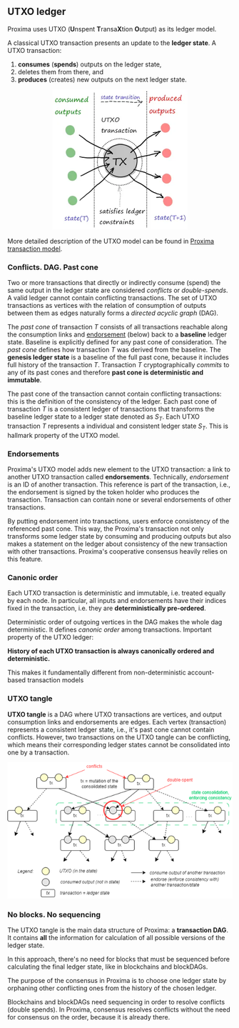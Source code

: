 UTXO ledger
---
Proxima uses UTXO (**U**nspent **T**ransa**X**tion **O**utput) as its ledger model. 

A classical UTXO transaction presents an update to the **ledger state**. A UTXO transaction:
1. **consumes** (**spends**) outputs on the ledger state,
2. deletes them from there, and
3. **produces** (creates)  new outputs on the next ledger state.

<p style="text-align:center;"><img src="../static/img/utxo.png">
</p>

More detailed description of the UTXO model can be found in [Proxima transaction model](https://lunfardo314.github.io/#/txdocs/intro). 

### Conflicts. DAG. Past cone

Two or more transactions that directly or indirectly consume (spend) the same output in the ledger state are considered *conflicts* or *double-spends*. A valid ledger cannot contain conflicting transactions. The set of UTXO transactions as vertices with the relation of consumption of outputs between them as edges naturally forms a *directed acyclic graph* (DAG).

The *past cone* of transaction $T$ consists of all transactions reachable along the consumption links and [endorsement](#endorsements) (below) back to a **baseline** ledger state. 
Baseline is explicitly defined for any past cone of consideration. The _past cone_ defines how transaction $T$ was derived from the baseline. 
The **genesis ledger state** is a baseline of the full past cone, because it includes full history of the transaction $T$. 
Transaction $T$ cryptographically _commits_ to any of its past cones and therefore **past cone is deterministic and immutable**.  

The past cone of the transaction cannot contain conflicting transactions: this is the definition of the consistency of the ledger. 
Each past cone of transaction $T$ is a consistent ledger of transactions that transforms the baseline ledger state to a ledger state denoted as $S_T$. 
Each UTXO transaction $T$ represents a individual and consistent ledger state $S_T$. This is hallmark property of the UTXO model.

### Endorsements

Proxima's UTXO model adds new element to the UTXO transaction: a link to another UTXO transaction called **endorsements**. Technically, *endorsement* is an ID of another transaction. This reference is part of the transaction, i.e., the endorsement is signed by the token holder who produces the transaction. Transaction can contain none or several endorsements of other transactions.

By putting endorsement into transactions, users enforce consistency of the referenced past cone. This way, the Proxima's transaction not only transforms some ledger state by consuming and producing outputs but also makes a statement on the ledger about consistency of the new transaction with other transactions. Proxima's cooperative consensus heavily relies on this feature.

### Canonic order
Each UTXO transaction is deterministic and immutable, i.e. treated equally by each node. In particular, all inputs and endorsements have their indices fixed in the transaction, i.e. they are **deterministically pre-ordered**.

Deterministic order of outgoing vertices in the DAG makes the whole dag deterministic. It defines _canonic order_ among transactions. Important property of the UTXO ledger:

**History of each UTXO transaction is always canonically ordered and deterministic.**

This makes it fundamentally different from non-deterministic account-based transaction models

### UTXO tangle

**UTXO tangle** is a DAG where UTXO transactions are vertices, and output consumption links and endorsements are edges. Each vertex (transaction) represents a consistent ledger state, i.e., it's past cone cannot contain conflicts. However, two transactions on the UTXO tangle can be conflicting, which means their corresponding ledger states cannot be consolidated into one by a transaction.

<p style="text-align:center;"><img src="../static/img/utxo_tangle.png"> </p>

### No blocks. No sequencing

The UTXO tangle is the main data structure of Proxima: a **transaction DAG**. It contains **all** the information for calculation of all possible versions of the ledger state.

In this approach, there's no need for blocks that must be sequenced before calculating the final ledger state, like in blockchains and blockDAGs.

The purpose of the consensus in Proxima is to choose one ledger state by orphaning other conflicting ones from the history of the chosen ledger.

Blockchains and blockDAGs need sequencing in order to resolve conflicts (double spends). In Proxima, consensus resolves conflicts without the need for consensus on the order, because it is already there.

